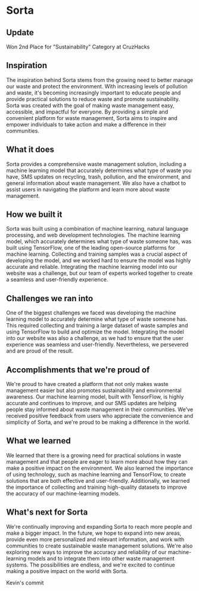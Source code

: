 # Sorta

## Update
Won 2nd Place for "Sustainability" Category at CruzHacks

## Inspiration
The inspiration behind Sorta stems from the growing need to better manage our waste and protect the environment. With increasing levels of pollution and waste, it's becoming increasingly important to educate people and provide practical solutions to reduce waste and promote sustainability. Sorta was created with the goal of making waste management easy, accessible, and impactful for everyone. By providing a simple and convenient platform for waste management, Sorta aims to inspire and empower individuals to take action and make a difference in their communities.

## What it does
Sorta provides a comprehensive waste management solution, including a machine learning model that accurately determines what type of waste you have, SMS updates on recycling, trash, pollution, and the environment, and general information about waste management. We also have a chatbot to assist users in navigating the platform and learn more about waste management.

## How we built it
Sorta was built using a combination of machine learning, natural language processing, and web development technologies. The machine learning model, which accurately determines what type of waste someone has, was built using TensorFlow, one of the leading open-source platforms for machine learning. Collecting and training samples was a crucial aspect of developing the model, and we worked hard to ensure the model was highly accurate and reliable. Integrating the machine learning model into our website was a challenge, but our team of experts worked together to create a seamless and user-friendly experience.

## Challenges we ran into
One of the biggest challenges we faced was developing the machine learning model to accurately determine what type of waste someone has. This required collecting and training a large dataset of waste samples and using TensorFlow to build and optimize the model. Integrating the model into our website was also a challenge, as we had to ensure that the user experience was seamless and user-friendly. Nevertheless, we persevered and are proud of the result.

## Accomplishments that we're proud of
We're proud to have created a platform that not only makes waste management easier but also promotes sustainability and environmental awareness. Our machine learning model, built with TensorFlow, is highly accurate and continues to improve, and our SMS updates are helping people stay informed about waste management in their communities. We've received positive feedback from users who appreciate the convenience and simplicity of Sorta, and we're proud to be making a difference in the world.

## What we learned
We learned that there is a growing need for practical solutions in waste management and that people are eager to learn more about how they can make a positive impact on the environment. We also learned the importance of using technology, such as machine learning and TensorFlow, to create solutions that are both effective and user-friendly. Additionally, we learned the importance of collecting and training high-quality datasets to improve the accuracy of our machine-learning models.

## What's next for Sorta
We're continually improving and expanding Sorta to reach more people and make a bigger impact. In the future, we hope to expand into new areas, provide even more personalized and relevant information, and work with communities to create sustainable waste management solutions. We're also exploring new ways to improve the accuracy and reliability of our machine-learning models and to integrate them into other waste management systems. The possibilities are endless, and we're excited to continue making a positive impact on the world with Sorta.


Kevin's commit
